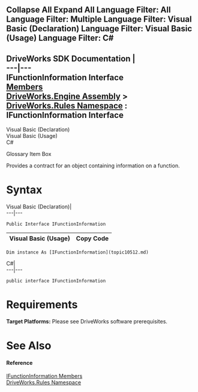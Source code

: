 Collapse All Expand All Language Filter: All  Language Filter: Multiple  Language Filter: Visual Basic (Declaration) Language Filter: Visual Basic (Usage) Language Filter: C#  
---  
DriveWorks SDK Documentation  |   
---|---  
IFunctionInformation Interface   
[Members](topic10513.md)   
[DriveWorks.Engine Assembly](topic2156.md) > [DriveWorks.Rules Namespace](topic10510.md) : IFunctionInformation Interface  
---  
  
Visual Basic (Declaration)    
Visual Basic (Usage)    
C# 

Glossary Item Box

Provides a contract for an object containing information on a function. 

# Syntax

Visual Basic (Declaration)|   
---|---  
      
    
    Public Interface IFunctionInformation   
  
Visual Basic (Usage)| Copy Code  
---|---  
      
    
    Dim instance As [IFunctionInformation](topic10512.md)  
  
C#|   
---|---  
      
    
    public interface IFunctionInformation   
  
# Requirements

**Target Platforms:** Please see DriveWorks software prerequisites.

# See Also

#### Reference

[IFunctionInformation Members](topic10513.md)   
[DriveWorks.Rules Namespace](topic10510.md)



